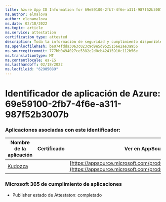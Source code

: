 ```yaml
---
title: Azure App ID Information for 69e59100-2fb7-4f6e-a311-987f52b3007b
ms.author: elmalova
author: elenamalova
ms.date: 02/18/2022
ms.topic: article
ms.service: attestation
certification_type: attested
description: Toda la información de seguridad y cumplimiento disponible para 69e59100-2fb7-4f6e-a311-987f52b3007b.
ms.openlocfilehash: be074fdda3063c023c9d9e5d9525156e2ae3a956
ms.sourcegitcommit: 777bb0494027ce5382c2d0cb42415910c112b56e
ms.translationtype: MT
ms.contentlocale: es-ES
ms.lasthandoff: 02/18/2022
ms.locfileid: "62905089"
---
```

# <a name="azure-app-id-69e59100-2fb7-4f6e-a311-987f52b3007b"></a>Identificador de aplicación de Azure: 69e59100-2fb7-4f6e-a311-987f52b3007b


### <a name="apps-associated-with-this-id"></a>Aplicaciones asociadas con este identificador:
| **Nombre de la aplicación** | **Certificado** | **Ver en AppSource** |
|--------------|---------------|-----------------------|
| [Kudozza](https://docs.microsoft.com/microsoft-365-app-certification/forward/WA200002599) |  | [https://appsource.microsoft.com/product/office/WA200002599](https://appsource.microsoft.com/product/office/WA200002599) |

### <a name="microsoft-365-app-compliance-status"></a>Microsoft 365 de cumplimiento de aplicaciones
- Publisher estado de Attestaton: completado
